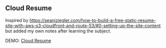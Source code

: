 ## Cloud Resume

Inspired by https://seanjziegler.com/how-to-build-a-free-static-resume-site-with-aws-s3-cloudfront-and-route-53/#0-setting-up-the-site-content but added my own notes after learning the subject. 

DEMO: [Cloud Resume](https://andreirepo.com/)